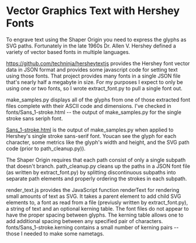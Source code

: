 # Vector Graphics Text with Hershey Fonts

To engrave text using the Shaper Origin you need to express the glyphs
as SVG paths.  Fortunately in the late 1960s Dr. Allen V. Hershey
defined a variety of vector based fonts in multiple languages.

https://github.com/techninja/hersheytextjs provides the Hershey font
vector data in JSON format and provides some javascript code for
setting text using those fonts.  That project provides many fonts in a
single JSON file that's nearly half a megabyte in size.  For my
purposes I expect to only be using one or two fonts, so I wrote
extract_font.py to pull a single font out.

make_samples.py displays all of the glyphs from one of those extracted
font files complete with their ASCII code and dimensions.  I've
checked in fonts/Sans_1-stroke.html -- the output of make_samples.py
for the single stroke sans seriph font.

<a href="https://marknahabedian.github.io/DesignWithSVG/hershey/fonts/Sans_1-stroke.html">
Sans_1-stroke.html</a>
is the output of make_samples.py when applied to Hershey's single
stroke sans-serif font.  Youcan see the glyph for each character, some
metrics like the glyph's width and height, and the SVG path code
(prior to path_cleanup.py)).

The Shaper Origin requires that each path consist of only a single
subpath that doesn't branch.  path_cleanup.py cleans up the paths in a
JSON font file (as written by extract_font.py) by splitting
discontinuous subpaths into separate path elements and properly
ordering the strokes in each subpath.

render_text.js provides the JavaScript function renderText for
rendering small amounts of text as SVG.  It takes a parent element to
add child SVG elements to, a font as read from a file (previusly written by
extract_font.py), a string of text and an optional kerning table.  The
font files do not appear to have the proper spacing between glyphs.
The kerning table allows one to add additional spacing between any
specified pair of characters.  fonts/Sans_1-stroke.kerning contains a
small number of kerning pairs -- those I needed to make some nametags.


